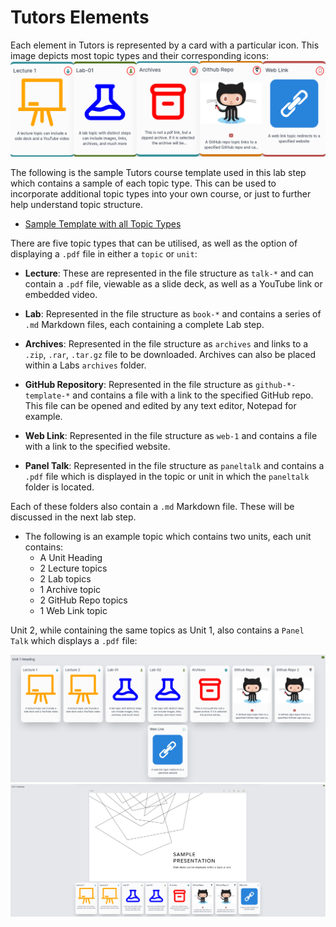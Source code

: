 # Tutors Elements

Each element in Tutors is represented by a card with a particular icon. This image depicts most topic types and their corresponding icons:
  ![Topics](img/topics.png)

The following is the sample Tutors course template used in this lab step which contains a sample of each topic type. This can be used to incorporate additional topic types into your own course, or just to further help understand topic structure.
  - [Sample Template with all Topic Types](archives/topics.zip)

There are five topic types that can be utilised, as well as the option of displaying a `.pdf` file in either a `topic` or `unit`:

- **Lecture**: These are represented in the file structure as `talk-*` and can contain a `.pdf` file, viewable as a slide deck, as well as a YouTube link or embedded video.

- **Lab**: Represented in the file structure as `book-*` and contains a series of `.md` Markdown files, each containing a complete Lab step.

- **Archives**: Represented in the file structure as `archives` and links to a `.zip`, `.rar`, `.tar.gz` file to be downloaded. Archives can also be placed within a Labs `archives` folder.

- **GitHub Repository**: Represented in the file structure as `github-*-template-*` and contains a file with a link to the specified GitHub repo. This file can be opened and edited by any text editor, Notepad for example.

- **Web Link**: Represented in the file structure as `web-1` and contains a file with a link to the specified website.

- **Panel Talk**: Represented in the file structure as `paneltalk` and contains a `.pdf` file which is displayed in the topic or unit in which the `paneltalk` folder is located.

Each of these folders also contain a `.md` Markdown file. These will be discussed in the next lab step.

- The following is an example topic which contains two units, each unit contains:
  - A Unit Heading
  - 2 Lecture topics
  - 2 Lab topics
  - 1 Archive topic
  - 2 GitHub Repo topics
  - 1 Web Link topic

Unit 2, while containing the same topics as Unit 1, also contains a `Panel Talk` which displays a `.pdf` file:

![Unit 1](img/u1.png)
![Unit 2](img/u2.png)